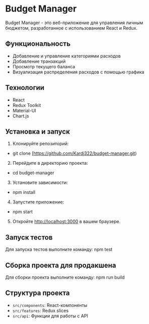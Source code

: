 # Budget Manager

Budget Manager - это веб-приложение для управления личным бюджетом, разработанное с использованием React и Redux.

## Функциональность

- Добавление и управление категориями расходов
- Добавление транзакций
- Просмотр текущего баланса
- Визуализация распределения расходов с помощью графика

## Технологии

- React
- Redux Toolkit
- Material-UI
- Chart.js

## Установка и запуск

1. Клонируйте репозиторий:
- git clone [https://github.com/Kardi322/budget-manager.git)

2. Перейдите в директорию проекта:
- cd budget-manager

3. Установите зависимости:
- npm install

4. Запустите приложение:
- npm start

5. Откройте [http://localhost:3000](http://localhost:3000) в вашем браузере.

## Запуск тестов

Для запуска тестов выполните команду: npm test

## Сборка проекта для продакшена

Для сборки проекта выполните команду: npm run build

## Структура проекта

- `src/components`: React-компоненты
- `src/features`: Redux slices
- `src/api`: Функции для работы с API